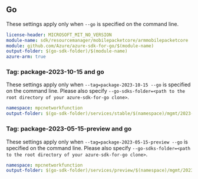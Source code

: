## Go

These settings apply only when `--go` is specified on the command line.

```yaml $(go) && $(track2)
license-header: MICROSOFT_MIT_NO_VERSION
module-name: sdk/resourcemanager/mobilepacketcore/armmobilepacketcore
module: github.com/Azure/azure-sdk-for-go/$(module-name)
output-folder: $(go-sdk-folder)/$(module-name)
azure-arm: true
```

### Tag: package-2023-10-15 and go

These settings apply only when `--tag=package-2023-10-15 --go` is specified on the command line.
Please also specify `--go-sdks-folder=<path to the root directory of your azure-sdk-for-go clone>`.

```yaml $(tag) == 'package-2023-10-15' && $(go)
namespace: mpcnetworkfunction
output-folder: $(go-sdk-folder)/services/stable/$(namespace)/mgmt/2023-10-15/$(namespace)
```

### Tag: package-2023-05-15-preview and go

These settings apply only when `--tag=package-2023-05-15-preview --go` is specified on the command line.
Please also specify `--go-sdks-folder=<path to the root directory of your azure-sdk-for-go clone>`.

```yaml $(tag) == 'package-2023-05-15-preview' && $(go)
namespace: mpcnetworkfunction
output-folder: $(go-sdk-folder)/services/preview/$(namespace)/mgmt/2023-05-15-preview/$(namespace)
```
